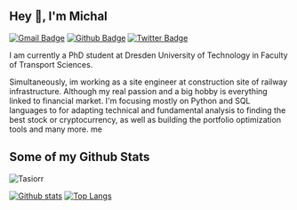 ## Hey 👋, I'm Michal
[![Gmail Badge](https://img.shields.io/badge/-przybylowiczmichal@gmail.com-c14438?style=flat&logo=Gmail&logoColor=white&link=mailto:przybylowiczmichal@gmail.com)](mailto:przybylowiczmichal@gmail.com) [![Github Badge](https://img.shields.io/badge/-Tasiorr-grey?style=flat&logo=github&logoColor=white&link=https://github.com/Tasiorr/)](https://www.github.com/Tasiorr/) [![Twitter Badge](https://img.shields.io/badge/-@przybylowicz_m-00acee?style=flat&logo=twitter&logoColor=white&link=https://twitter.com/@przybylowicz_m/)](https://www.twitter.com/@przybylowicz_m/) <p align='left'>I am currently a PhD student at Dresden University of Technology in Faculty of Transport Sciences.

Simultaneously, im working as a site engineer at construction site of railway infrastructure. Although my real passion and a big hobby is everything linked to financial market. I'm focusing mostly on Python and SQL  languages  to for adapting technical and fundamental analysis to finding the best stock or cryptocurrency,  as well as building the portfolio optimization tools and many more.
me</p>
## Some of my Github Stats
<p align=left> <img src=https://komarev.com/ghpvc/?username=Tasiorr alt=Tasiorr /> </p>

[![Github stats](https://github-readme-stats.vercel.app/api?username=Tasiorr&show_icons=true&theme=dark&include_all_commits=true)](https://github.com/Tasiorr/github-readme-stats)
[![Top Langs](https://github-readme-stats.vercel.app/api/top-langs/?username=Tasiorr&theme=dark)](https://github.com/anuraghazra/github-readme-stats)

<!--
- 🔭 I’m currently working on ...
- 🌱 I’m currently learning ...
- 👯 I’m looking to collaborate on ...
- 🤔 I’m looking for help with ...
- 💬 Ask me about ...
- 📫 How to reach me: ...
- 😄 Pronouns: ...
- ⚡ Fun fact: ...
-->
